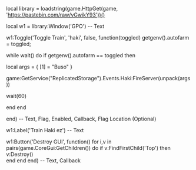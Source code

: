 local library = loadstring(game.HttpGet(game, 'https://pastebin.com/raw/vGwikY93'))()

local w1 = library:Window('GPO') -- Text



w1:Toggle('Toggle Train', 'haki', false, function(toggled)
    getgenv().autofarm = toggled;

while wait() do
  if getgenv().autofarm == toggled then
  
   local args = {
    [1] = "Buso"
}

game:GetService("ReplicatedStorage").Events.Haki:FireServer(unpack(args))

   wait(60)

  end
    end


end) -- Text, Flag, Enabled, Callback, Flag Location (Optional)

w1:Label('Train Haki ez') -- Text

w1:Button('Destroy GUI', function()
    for i,v in pairs(game.CoreGui:GetChildren()) do
        if v:FindFirstChild('Top') then
            v:Destroy()    
        end
    end
end) -- Text, Callback


